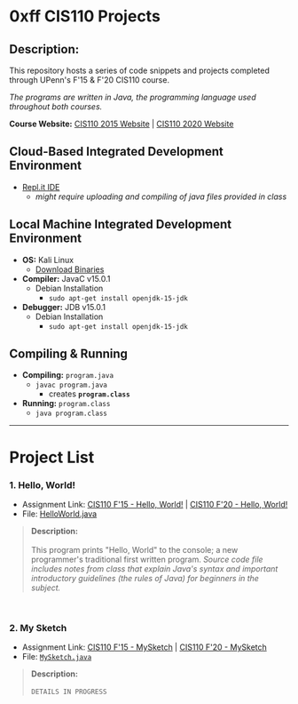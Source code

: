 # **0xff CIS110 Projects**

## Description:
This repository hosts a series of code snippets and projects completed through UPenn's F'15 & F'20 CIS110 course.

*The programs are written in Java, the programming language used throughout both courses.*

**Course Website:** [CIS110 2015 Website](https://www.cis.upenn.edu/~cis110/15fa/) | [CIS110 2020 Website](https://www.seas.upenn.edu/~cis110/20fa/)

## Cloud-Based Integrated Development Environment
* [Repl.it IDE](https://repl.it/)
   * *might require uploading and compiling of java files provided in class*
## Local Machine Integrated Development Environment
* **OS:** Kali Linux
    * [Download Binaries](https://cdimage.kali.org/)
* **Compiler:** JavaC v15.0.1
    * Debian Installation
         * `sudo apt-get install openjdk-15-jdk`
* **Debugger:** JDB v15.0.1
    * Debian Installation
         * `sudo apt-get install openjdk-15-jdk`
         
## Compiling & Running
* **Compiling:** `program.java`
   * `javac program.java`
      * creates **`program.class`**
* **Running:** `program.class`
   * `java program.class`
------------------------------------
# **Project List**
### **1. Hello, World!**
* Assignment Link: [CIS110 F'15 - Hello, World!](https://www.cis.upenn.edu/~cis110/15fa/hw/hw00/hello.html) | [CIS110 F'20 - Hello, World!](https://www.seas.upenn.edu/~cis110/current/homework/hello_world.html)
* File: [HelloWorld.java](Projects/1.%20Hello%20World/HelloWorld.java)
> **Description:** <br/> <br/>
> This program prints "Hello, World" to the console; a new programmer's traditional first written program. *Source code file includes notes from class that explain Java's syntax and important introductory guidelines (the rules of Java) for beginners in the subject.*
<br/>

### **2. My Sketch**
* Assignment Link: [CIS110 F'15 - MySketch](https://www.cis.upenn.edu/~cis110/15fa/hw/hw00/hello.html) | [CIS110 F'20 - MySketch](https://www.seas.upenn.edu/~cis110/current/homework/hello_world.html)
* File: [`MySketch.java`](Projects/2.%20My%20Sketch/MySketch.java)
> **Description:** <br/> <br/>
> `DETAILS IN PROGRESS`
<br/>

<!--

### **X. Template**
* Assignment Link: [CIS110 F'15 - Name](https://linkfa20) | [CIS110 F'20 - Name](https://linksp21)
* File: [`name.java`](Projects/X.%20Template/name.java)
> **Description:** <br/> <br/>
> `DETAILS IN PROGRESS`
<br/>

-->
